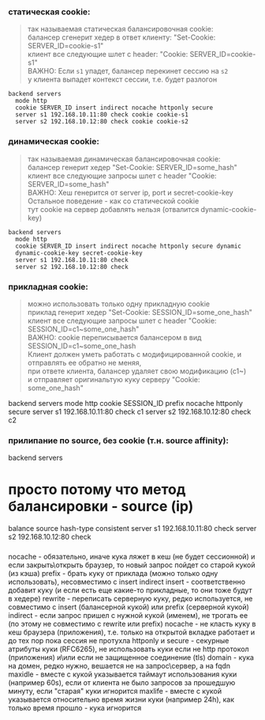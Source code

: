 ### статическая cookie:
> так называемая статическая балансировочная cookie:  
> балансер сгенерит хедер в ответ клиенту: "Set-Cookie: SERVER_ID=cookie-s1"  
> клиент все следующие шлет с header: "Cookie: SERVER_ID=cookie-s1"  
> ВАЖНО: Если `s1` упадет, балансер перекинет сессию на `s2`  
> у клиента выпадет контекст сессии, т.е. будет разлогон  

```  
backend servers
  mode http
  cookie SERVER_ID insert indirect nocache httponly secure
  server s1 192.168.10.11:80 check cookie cookie-s1
  server s2 192.168.10.12:80 check cookie cookie-s2
```

### динамическая cookie:
> так называемая динамическая балансировочная cookie:  
> балансер генерит хедер "Set-Cookie: SERVER_ID=some_hash"  
> клиент все следующие запросы шлет с header "Cookie: SERVER_ID=some_hash"  
> ВАЖНО: Хеш генерится от server ip, port и secret-cookie-key  
> Остальное поведение - как со статической cookie  
> тут cookie на сервер добавлять нельзя (отвалится dynamic-cookie-key)  

```
backend servers
  mode http
  cookie SERVER_ID insert indirect nocache httponly secure dynamic
  dynamic-cookie-key secret-cookie-key
  server s1 192.168.10.11:80 check
  server s2 192.168.10.12:80 check
```

### прикладная cookie:
> можно использовать только одну прикладную cookie  
> приклад генерит хедер "Set-Cookie: SESSION_ID=some_one_hash"  
> клиент все следующие запросы шлет с header "Cookie: SESSION_ID=c1~some_one_hash"  
> ВАЖНО: cookie переписывается балансером в вид SESSION_ID=c1~some_one_hash  
> Клиент должен уметь работать с модифицированной cookie, и отправлять ее обратно не меняя,  
> при ответе клиента, балансер удаляет свою модификацию (c1~)  
> и отправляет оригинальтую куку серверу "Cookie: some_one_hash"  

backend servers
  mode http
  cookie SESSION_ID prefix nocache httponly secure
  server s1 192.168.10.11:80 check c1
  server s2 192.168.10.12:80 check c2

### прилипание по source, без cookie (т.н. source affinity):
backend servers
  # просто потому что метод балансировки - source (ip)
  balance source
  hash-type consistent
  server s1 192.168.10.11:80 check
  server s2 192.168.10.12:80 check

###
nocache - обязательно, иначе кука ляжет в кеш (не будет сессионной) и если закрыть\открыть браузер, то новый запрос пойдет со старой кукой (из кэша)
prefix - брать куку от приклада (можно только одну использовать), несовместимо с insert indirect
insert - соответственно добавит куку (и если есть еще какие-то прикладные, то они тоже будут в хедере)
rewrite - переписать серверную куку, редко используется, не совместимо с insert (балансерной кукой) или prefix (серверной кукой)
indirect - если запрос пришел с нужной кукой (именем), не трогать ее (по этому не совместимо с rewrite или prefix)
nocache - не класть куку в кеш браузера (приложения), т.е. только на открытой вкладке работает и до тех пор пока сессия не протухла
httponly и secure - секурные атрибуты куки (RFC6265), не использовать куки если не http протокол (приложения) и\или если не защищенное соединение (tls)
domain - кука на домен, редко нужно, вешается не на запрос\сервер, а на fqdn
maxidle - вместе с кукой указывается таймаут использования куки (например 60s), если от клиента не было запросов за прошедшую минуту, если "старая" куки игнорится
maxlife - вместе с кукой указывается относительно время жизни куки (например 24h), как только время прошло - кука игнорится


